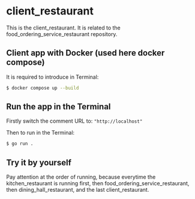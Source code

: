 # client_restaurant

This is the client_restaurant. It is related to the food_ordering_service_restaurant repository.

## Client app with Docker (used here docker compose)

It is required to introduce in Terminal:

```bash
$ docker compose up --build
```
## Run the app in the Terminal

Firstly switch the comment URL to: `"http://localhost"`

Then to run in the Terminal:

```bash
$ go run .
```
## Try it by yourself

Pay attention at the order of running, because everytime the kitchen_restaurant is running first, then food_ordering_service_restaurant, then dining_hall_restaurant, and the last client_restaurant.